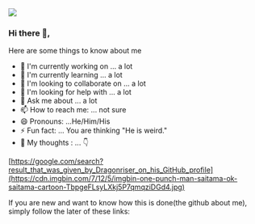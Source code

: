 
<img src="https://museum.stanford.edu/sites/default/files/images/2020-05/lfh-web-header-1200w.png"/>
 
### Hi there 👋, 
<!-- 
[]: # **🔭 *Currently working on*:  Articles that teach students and developers new-to-them technologies. <br>
[]: # **&nbsp;&nbsp;&nbsp;&nbsp;&nbsp;&nbsp;&nbsp;&nbsp;&nbsp;&nbsp; [Functional Programming ](link)<br>
 -->

Here are some things to know about me
 
- 🔭 I'm currently working on ... a lot
- 🌱 I'm currently learning ... a lot
- 👯 I'm looking to collaborate on ... a lot
- 🤔 I'm looking for help with ... a lot 
- 💬 Ask me about ... a lot
- 📫 How to reach me: ... not sure
- 😄 Pronouns: ...He/Him/His <br>
- ⚡ Fun fact: ... You are thinking "He is weird."
- 💭 My thoughts : ... 👇

[https://google.com/search?result_that_was_given_by_Dragonriser_on_his_GitHub_profile](https://cdn.imgbin.com/7/12/5/imgbin-one-punch-man-saitama-ok-saitama-cartoon-TbpgeFLsyLXkj5P7qmqziDGd4.jpg)

<p> If you are new and want to know how this is done(the github about me), simply follow the later of these links:</p> 
<!-- 
[]:  #[The portfolio of the author](http://www.christinakopecky.com/)
[]:  #https://careerkarma.com/blog/github-profile-readme/
 -->
